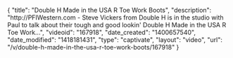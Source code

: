 {
    "title": "Double H Made in the USA R Toe Work Boots",
    "description": "http:\/\/PFIWestern.com - Steve Vickers from Double H is in the studio with Paul to talk about their tough and good lookin' Double H Made in the USA R Toe Work...",
    "videoid": "167918",
    "date_created": "1400657540",
    "date_modified": "1418181431",
    "type": "captivate",
    "layout": "video",
    "url": "\/v\/double-h-made-in-the-usa-r-toe-work-boots\/167918"
}